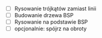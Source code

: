 - [ ] Rysowanie trójkątów zamiast linii
- [ ] Budowanie drzewa BSP
- [ ] Rysowanie na podstawie BSP 
- [ ] opcjonalnie: spójrz na obroty